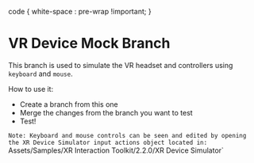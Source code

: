 code {
  white-space : pre-wrap !important;
}

# VR Device Mock Branch

This branch is used to simulate the VR headset and controllers using `keyboard` and `mouse`.

How to use it:
- Create a branch from this one
- Merge the changes from the branch you want to test
- Test!

```Note: Keyboard and mouse controls can be seen and edited by opening the XR Device Simulator input actions object located in:```
Assets/Samples/XR Interaction Toolkit/2.2.0/XR Device Simulator`
